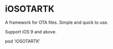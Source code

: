 # iOSOTARTK
A framework for OTA files. Simple and quick to use. 

Support iOS 9 and above.

pod   'iOSOTARTK'
